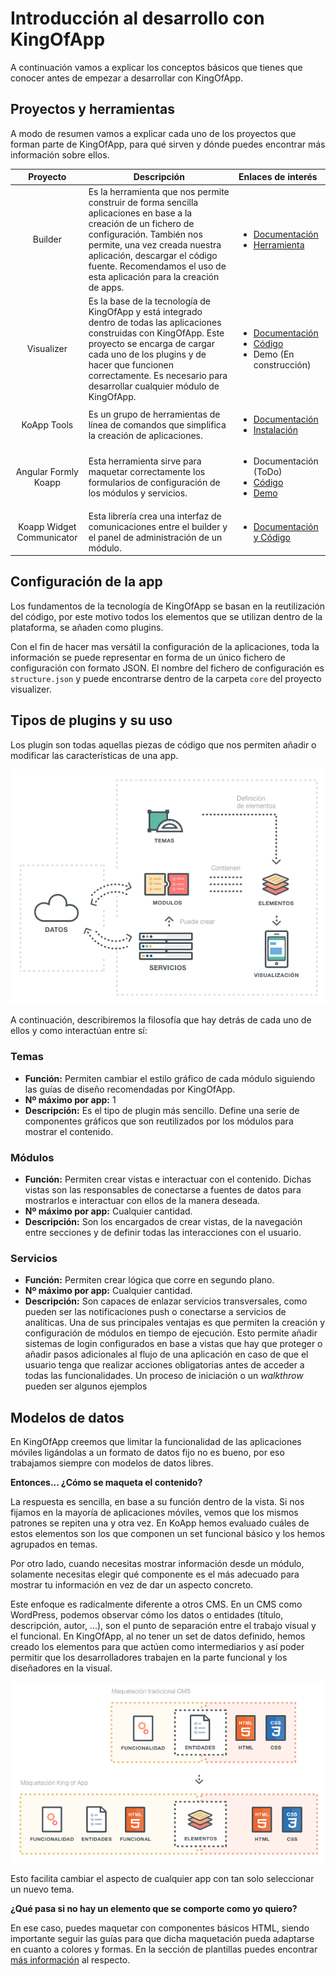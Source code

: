 # Introducción al desarrollo con KingOfApp

A continuación vamos a explicar los conceptos básicos que tienes que conocer antes de empezar a desarrollar con KingOfApp.

## Proyectos y herramientas

A modo de resumen vamos a explicar cada uno de los proyectos que forman parte de KingOfApp, para qué sirven y dónde puedes encontrar más información sobre ellos.

| Proyecto   | Descripción | Enlaces de interés |
| :--------: | ----------- | :------------ |
| Builder    | Es la herramienta que nos permite construir de forma sencilla aplicaciones en base a la creación de un fichero de configuración. También nos permite, una vez creada nuestra aplicación, descargar el código fuente. Recomendamos el uso de esta aplicación para la creación de apps. | <ul><li>[Documentación](../getting_started/builder/readme.md)</li><li>[Herramienta](http://builder.kingofapp.com)</li></ul> |
| Visualizer | Es la base de la tecnología de KingOfApp y está integrado dentro de todas las aplicaciones construidas con KingOfApp. Este proyecto se encarga de cargar cada uno de los plugins y de hacer que funcionen correctamente. Es necesario para desarrollar cualquier módulo de KingOfApp. | <ul><li>[Documentación](visualizer/readme.md)</li> <li>[Código](https://github.com/KingofApp/com.kingofapp.visualizer)</li> <li>Demo (En construcción) |
| KoApp Tools | Es un grupo de herramientas de línea de comandos que simplifica la creación de aplicaciones. | <ul><li>[Documentación](koapp_cli/readme.md)</li> <li>[Instalación](https://www.npmjs.com/package/koapp-cli)</li></ul> |
| Angular Formly Koapp | Esta herramienta sirve para maquetar correctamente los formularios de configuración de los módulos y servicios. |  <ul><li>Documentación (ToDo)</li> <li>[Código](https://github.com/KingofApp/angular-formly-templates-koapp)</li><li>[Demo](http://jsbin.com/qiwoxa/edit?html,css,js,output)</li></ul> |
| Koapp Widget Communicator | Esta librería crea una interfaz de comunicaciones entre el builder y el panel de administración de un módulo. | <ul><li>[Documentación y Código](https://github.com/KingofApp/koapp-widget-communicator)</li></ul> |

## Configuración de la app

Los fundamentos de la tecnología de KingOfApp se basan en la reutilización del código, por este motivo todos los elementos que se utilizan dentro de la plataforma, se añaden como plugins.

Con el fin de hacer mas versátil la configuración de la aplicaciones, toda la información se puede representar en forma de un único fichero de configuración con formato JSON. El nombre del fichero de configuración es `structure.json` y puede encontrarse dentro de la carpeta `core` del proyecto visualizer.

## Tipos de plugins y su uso

Los plugin son todas aquellas piezas de código que nos permiten añadir o modificar las características de una app.

![Diagrama de funcionamiento de los plugins en KingOfApp](../screenshots/funcionamientoPlataforma.png)

A continuación, describiremos la filosofía que hay detrás de cada uno de ellos y como interactúan entre sí:

### Temas

- **Función:** Permiten cambiar el estilo gráfico de cada módulo siguiendo las guías de diseño recomendadas por KingOfApp.
- **Nº máximo por app:** 1
- **Descripción:** Es el tipo de plugin más sencillo. Define una serie de componentes gráficos que son reutilizados por los módulos para mostrar el contenido.

### Módulos

- **Función:** Permiten crear vistas e interactuar con el contenido. Dichas vistas son las responsables de conectarse a fuentes de datos para mostrarlos e interactuar con ellos de la manera deseada.
- **Nº máximo por app:** Cualquier cantidad.
- **Descripción:** Son los encargados de crear vistas, de la navegación entre secciones y de definir todas las interacciones con el usuario.

### Servicios

- **Función:** Permiten crear lógica que corre en segundo plano.
- **Nº máximo por app:** Cualquier cantidad.
- **Descripción:** Son capaces de enlazar servicios transversales, como pueden ser las notificaciones push o conectarse a servicios de analíticas. Una de sus principales ventajas es que permiten la creación y configuración de módulos en tiempo de ejecución. Esto permite añadir sistemas de login configurados en base a vistas que hay que proteger o añadir pasos adicionales al flujo de una aplicación en caso de que el usuario tenga que realizar acciones obligatorias antes de acceder a todas las funcionalidades. Un proceso de iniciación o un *walkthrow* pueden ser algunos ejemplos

## Modelos de datos

En KingOfApp creemos que limitar la funcionalidad de las aplicaciones móviles ligándolas a un formato de datos fijo no es bueno, por eso trabajamos siempre con modelos de datos libres.

**Entonces... ¿Cómo se maqueta el contenido?**

La respuesta es sencilla, en base a su función dentro de la vista. Si nos fijamos en la mayoría de aplicaciones móviles, vemos que los mismos patrones se repiten una y otra vez. En KoApp hemos evaluado cuáles de estos elementos son los que componen un set funcional básico y los hemos agrupados en temas.

Por otro lado, cuando necesitas mostrar información desde un módulo, solamente necesitas elegir qué componente es el más adecuado para mostrar tu información en vez de dar un aspecto concreto.

Este enfoque es radicalmente diferente a otros CMS. En un CMS como WordPress, podemos observar cómo los datos o entidades (título, descripción, autor, ...), son el punto de separación entre el trabajo visual y el funcional. En KingOfApp, al no tener un set de datos definido, hemos creado los elementos para que actúen como intermediarios y así poder permitir que los desarrolladores trabajen en la parte funcional y los diseñadores en la visual.

![Diferencias de maquetación entre Wordpress y KingOfApp](../screenshots/CMSvsKingOfApp.png)

Esto facilita cambiar el aspecto de cualquier app con tan solo seleccionar un nuevo tema.

**¿Qué pasa si no hay un elemento que se comporte como yo quiero?**

En ese caso, puedes maquetar con componentes básicos HTML, siendo importante seguir las guías para que dicha maquetación pueda adaptarse en cuanto a colores y formas. En la sección de plantillas puedes encontrar [más información](themes.md) al respecto.
